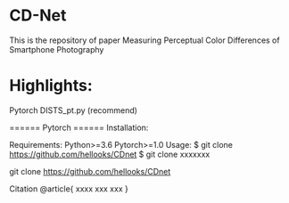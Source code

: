 # CD-Net

This is the repository of paper Measuring Perceptual Color Differences of Smartphone Photography

# Highlights:


Pytorch DISTS_pt.py (recommend)

====== Pytorch ======
Installation:

Requirements:
Python>=3.6
Pytorch>=1.0
Usage:
$ git clone https://github.com/hellooks/CDnet $
git clone xxxxxxx

git clone https://github.com/hellooks/CDnet



Citation
@article{
xxxx
xxx
xxx
}
